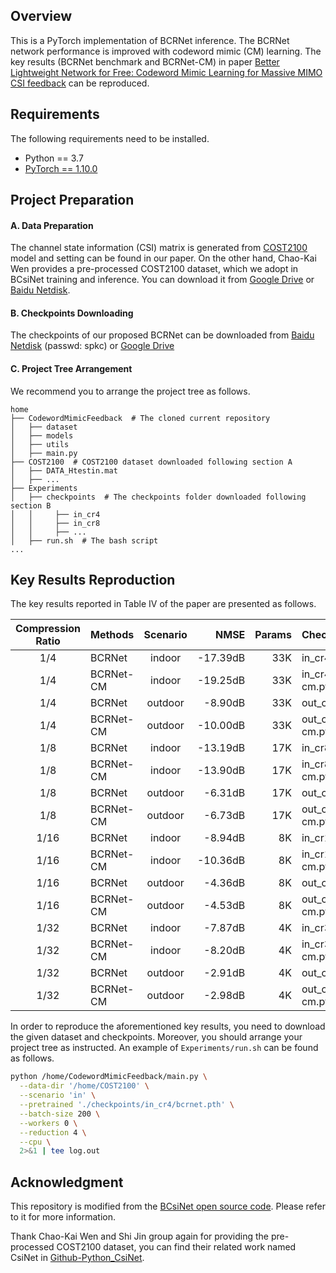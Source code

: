 ## Overview
This is a PyTorch implementation of BCRNet inference. The BCRNet network performance is improved with codeword mimic (CM) learning. The key results (BCRNet benchmark and BCRNet-CM) in paper [Better Lightweight Network for Free: Codeword Mimic Learning for Massive MIMO CSI feedback](wip) can be reproduced.

## Requirements

The following requirements need to be installed.
- Python == 3.7
- [PyTorch == 1.10.0](https://pytorch.org/get-started/previous-versions/#v1100)

## Project Preparation

#### A. Data Preparation

The channel state information (CSI) matrix is generated from [COST2100](https://ieeexplore.ieee.org/document/6393523) model and setting can be found in our paper. On the other hand, Chao-Kai Wen provides a pre-processed COST2100 dataset, which we adopt in BCsiNet training and inference. You can download it from [Google Drive](https://drive.google.com/drive/folders/1_lAMLk_5k1Z8zJQlTr5NRnSD6ACaNRtj?usp=sharing) or [Baidu Netdisk](https://pan.baidu.com/s/1Ggr6gnsXNwzD4ULbwqCmjA).

#### B. Checkpoints Downloading
The checkpoints of our proposed BCRNet can be downloaded from [Baidu Netdisk](https://pan.baidu.com/s/1Kb1fU-TObWZqfmk2EBCBBw) (passwd: spkc) or [Google Drive](https://drive.google.com/drive/folders/1euHV5rYDS-Bkxi6rTsTRZm0Yf3NYzlz8?usp=sharing)

#### C. Project Tree Arrangement

We recommend you to arrange the project tree as follows.

```
home
├── CodewordMimicFeedback  # The cloned current repository
│   ├── dataset
│   ├── models
│   ├── utils
│   ├── main.py
├── COST2100  # COST2100 dataset downloaded following section A
│   ├── DATA_Htestin.mat
│   ├── ...
├── Experiments
│   ├── checkpoints  # The checkpoints folder downloaded following section B
│   │     ├── in_cr4
│   │     ├── in_cr8
│   │     ├── ...
│   ├── run.sh  # The bash script
...
```

## Key Results Reproduction

The key results reported in Table IV of the paper are presented as follows.

Compression Ratio | Methods | Scenario | NMSE | Params | Checkpoints Path
:--: | :-- | :--: | --: | --: | :--
1/4  | BCRNet    | indoor   | -17.39dB | 33K | in_cr4/bcrnet.pth
1/4  | BCRNet-CM | indoor   | -19.25dB  | 33K | in_cr4/bcrnet-cm.pth
1/4  | BCRNet    | outdoor  | -8.90dB | 33K | out_cr4/bcrnet.pth
1/4  | BCRNet-CM | outdoor  | -10.00dB  | 33K | out_cr4/bcrnet-cm.pth
1/8  | BCRNet    | indoor   | -13.19dB | 17K | in_cr8/bcrnet.pth
1/8  | BCRNet-CM | indoor   | -13.90dB  | 17K | in_cr8/bcrnet-cm.pth
1/8  | BCRNet    | outdoor  | -6.31dB | 17K | out_cr8/bcrnet.pth
1/8  | BCRNet-CM | outdoor  | -6.73dB  | 17K | out_cr8/bcrnet-cm.pth
1/16 | BCRNet    | indoor   | -8.94dB  | 8K | in_cr16/bcrnet.pth
1/16 | BCRNet-CM | indoor   | -10.36dB  | 8K | in_cr16/bcrnet-cm.pth
1/16 | BCRNet    | outdoor  | -4.36dB | 8K | out_cr16/bcrnet.pth
1/16 | BCRNet-CM | outdoor  | -4.53dB  | 8K | out_cr16/bcrnet-cm.pth
1/32 | BCRNet    | indoor   | -7.87dB  | 4K | in_cr32/bcrnet.pth
1/32 | BCRNet-CM | indoor   | -8.20dB  | 4K | in_cr32/bcrnet-cm.pth
1/32 | BCRNet    | outdoor  | -2.91dB | 4K | out_cr32/bcrnet.pth
1/32 | BCRNet-CM | outdoor  | -2.98dB  | 4K | out_cr32/bcrnet-cm.pth

In order to reproduce the aforementioned key results, you need to download the given dataset and checkpoints. Moreover, you should arrange your project tree as instructed. An example of `Experiments/run.sh` can be found as follows.

``` bash
python /home/CodewordMimicFeedback/main.py \
  --data-dir '/home/COST2100' \
  --scenario 'in' \
  --pretrained './checkpoints/in_cr4/bcrnet.pth' \
  --batch-size 200 \
  --workers 0 \
  --reduction 4 \
  --cpu \
  2>&1 | tee log.out
```

## Acknowledgment

This repository is modified from the [BCsiNet open source code](https://github.com/Kylin9511/BCsiNet). Please refer to it for more information.

Thank Chao-Kai Wen and Shi Jin group again for providing the pre-processed COST2100 dataset, you can find their related work named CsiNet in [Github-Python_CsiNet](https://github.com/sydney222/Python_CsiNet).
